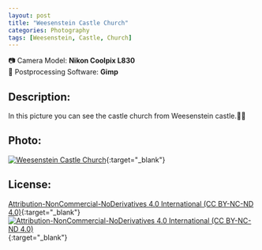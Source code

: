 ```yaml
---
layout: post
title: "Weesenstein Castle Church"
categories: Photography
tags: [Weesenstein, Castle, Church]
---
```

📷 Camera Model: **Nikon Coolpix L830**<br />
💾 Postprocessing Software: **Gimp**
## Description:
In this picture you can see the castle church from Weesenstein castle.🏰⛪
## Photo:
[![Weesenstein Castle Church](https://live.staticflickr.com/65535/51890354425_f472a24137_c_d.jpg)](https://www.flickr.com/photos/mike_ravenblack/51890354425){:target="_blank"}
## License:
[Attribution-NonCommercial-NoDerivatives 4.0 International (CC BY-NC-ND 4.0)](https://creativecommons.org/licenses/by-nc-nd/4.0/){:target="_blank"} \
[![Attribution-NonCommercial-NoDerivatives 4.0 International (CC BY-NC-ND 4.0)](https://i.creativecommons.org/l/by-nc-nd/4.0/88x31.png)](http://creativecommons.org/licenses/by-nc-nd/4.0/){:target="_blank"}